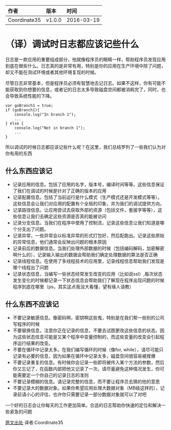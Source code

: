 
|作者|版本|时间|
|:--|:--|:--|
|Coordinate35|v1.0.0|2016-03-19|

# （译）调试时日志都应该记些什么

日志是一款应用的重要组成部分，他就像程序员的眼睛一样，帮助程序员发现应用到底在做些什么。日志真的是非常有用，特别是你的应用在生产环境中除了问题，却又不能在测试环境或者其他环境复现的时候。

尽管日志非常基本，但是程序员必须有智慧地去记日志。如果不这样，你有可能不能获取到你想要的信息，或者记的日志太多导致磁盘空间都被消耗完了，同时，也会导致系统性能的下降。

```Js
var goBranch1 = true;
if (goBranch1){
	console.log("In branch 1");
	...
} else {
	console.log("Not in branch 1");
	...
}
```

所以调试的时候日志都应该记些什么呢？在这里，我们总结罗列了一些我们认为对你有用的东西

## 什么东西应该记

* 记录应用的信息。包括了应用的名字，版本号，编译时间等等。这些信息保证了我们在调试的时候是针对了正确的版本的应用
* 记录配置信息。包括了当前运行是什么模式（生产模式还是开发模式等等）。这些信息会让我们对应用的配置有个全局的印象，并为我们的调试提供方向。
* 记录路径信息。让应用尝试去获取外部的资源（包括文件，套接字等等），这些信息让我们去确定这些资源是否真的能被访问
* 记录分支信息。当我们在程序中使用了控制流，记录这些信息让我们知道是哪个分支出了问题。
* 记录异常，一些异常会以标准异常的形式打包好，然后配跑出。记录这些原始的异常信息，他们通常会反映出问题的根本原因
* 记录前后的数据信息。当我们处理外部数据的时候（包括编码解码，加密解密啊什么的），记录输入输出的数据会帮助我们确定处理数据的算法是否正确
* 记录线程信息。在使用了多线程技术的应用里，记录线程信息帮助我们发现是哪个线程出了问题
* 记录状态信息，当编写一些状态经常发生改变的应用（比如说ssl）,每次状态发生变化的时候都记录一下状态信息会帮助我们了解现在程序出现问题的时候程序到底在哪里（ps，其实这点我没大看懂，望有缘人请教）

## 什么东西不应该记

* 不要记录敏感信息。像密码啊，密钥啊这些鬼，特别是在我们帮一些别的公司写程序的时候
* 不要替换信息，注意你正在记录的信息，不要去试图更改这些信息的状态。因为这些状态信息可能是又某个程序中变量控制的，而这些变量的改变会引起程序运行结果的改变。
* 不要在循环中记录太多。在我们编写循环的时候（像for, while），请尽可能只记录有必要的信息，因为如果在循环中记录太多，磁盘空间很容易被撑爆
* 不要记录重复的信息。有时候你会记录一些即将被传入某个方法的参数，然后你又忘记了，在函数内部把他又记录了一次。请尽量避免这种情况发生，你可能需要定一个你自己的记录日志的准则
* 不要记录模糊的信息。请记录完整的信息，而不要让程序员去猜的他的意思
* 不要记录大的数据对象。如果你希望应用处理大数据对象（MB级这样的），记录前请小心的评估，也许你只需要记录一部分数据对象就可以了对吧

一个好的日志会让你每天的工作更加简单。合适的日志帮助你快速的定位和解决一些紧急的问题

[原文出处](http://www.pixelstech.net/article/1457960877-What-and-what-not-to-log-while-debugging)
译者:Coordinate35
